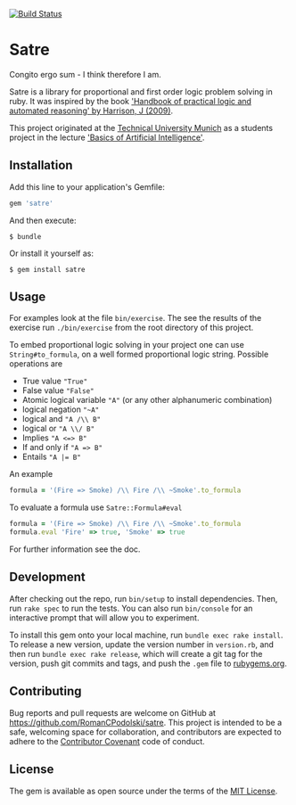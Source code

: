 [![Build Status](https://travis-ci.org/RomanCPodolski/satre.svg)](https://travis-ci.org/RomanCPodolski/satre)

# Satre

Congito ergo sum - I think therefore I am.
  
Satre is a library for proportional and first order logic problem solving in ruby.
It was inspired by the book ['Handbook of practical logic and automated reasoning' by Harrison, J (2009)](http://www.cambridge.org/us/academic/subjects/computer-science/programming-languages-and-applied-logic/handbook-practical-logic-and-automated-reasoning).
  
This project originated at the [Technical University Munich](http://www.tum.de) as a students project in the lecture ['Basics of Artificial Intelligence'](http://www6.in.tum.de/Main/TeachingWs2014KuenstlicheIntelligenz).

## Installation

Add this line to your application's Gemfile:

```ruby
gem 'satre'
```

And then execute:

    $ bundle

Or install it yourself as:

    $ gem install satre

## Usage

For examples look at the file `bin/exercise`.
The see the results of the exercise run `./bin/exercise` from the root directory of this project.

To embed proportional logic solving in your project one can use `String#to_formula`, on a well formed proportional logic string.
Possible operations are

  * True value `"True"`
  * False value `"False"`
  * Atomic logical variable `"A"` (or any other alphanumeric combination)
  * logical negation `"~A"`
  * logical and `"A /\\ B"`
  * logical or `"A \\/ B"`
  * Implies `"A <=> B"`
  * If and only if `"A => B"`
  * Entails `"A |= B"`

An example

```ruby
formula = '(Fire => Smoke) /\\ Fire /\\ ~Smoke'.to_formula 
```

To evaluate a formula use `Satre::Formula#eval`

```ruby
formula = '(Fire => Smoke) /\\ Fire /\\ ~Smoke'.to_formula 
formula.eval 'Fire' => true, 'Smoke' => true
```

For further information see the doc.

## Development

After checking out the repo, run `bin/setup` to install dependencies.
Then, run `rake spec` to run the tests.
You can also run `bin/console` for an interactive prompt that will allow you to experiment.

To install this gem onto your local machine, run `bundle exec rake install`.
To release a new version, update the version number in `version.rb`, and then run `bundle exec rake release`, which will create a git tag for the version, push git commits and tags, and push the `.gem` file to [rubygems.org](https://rubygems.org).

## Contributing

Bug reports and pull requests are welcome on GitHub at https://github.com/RomanCPodolski/satre.
This project is intended to be a safe, welcoming space for collaboration, and contributors are expected to adhere to the [Contributor Covenant](http://contributor-covenant.org) code of conduct.

## License

The gem is available as open source under the terms of the [MIT License](http://opensource.org/licenses/MIT).
